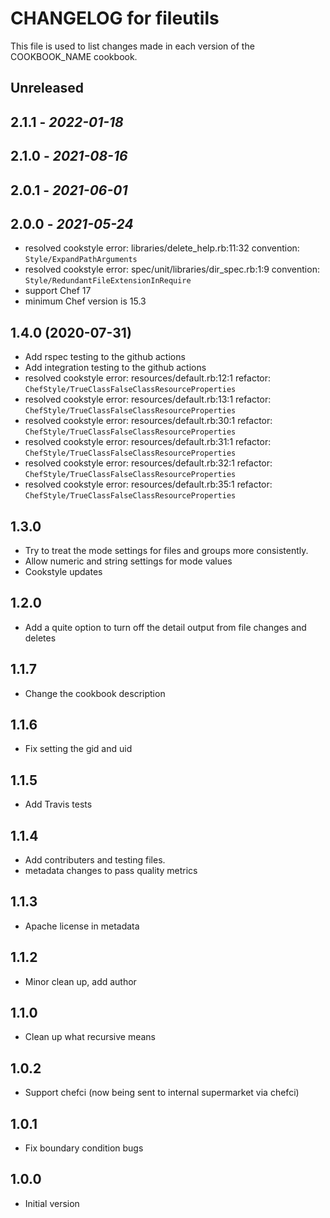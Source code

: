 
# CHANGELOG for fileutils

This file is used to list changes made in each version of the COOKBOOK_NAME
cookbook.

## Unreleased

## 2.1.1 - *2022-01-18*

## 2.1.0 - *2021-08-16*

## 2.0.1 - *2021-06-01*

## 2.0.0 - *2021-05-24*

- resolved cookstyle error: libraries/delete_help.rb:11:32 convention: `Style/ExpandPathArguments`
- resolved cookstyle error: spec/unit/libraries/dir_spec.rb:1:9 convention: `Style/RedundantFileExtensionInRequire`
- support Chef 17
- minimum Chef version is 15.3

## 1.4.0 (2020-07-31)

- Add rspec testing to the github actions
- Add integration testing to the github actions
- resolved cookstyle error: resources/default.rb:12:1 refactor: `ChefStyle/TrueClassFalseClassResourceProperties`
- resolved cookstyle error: resources/default.rb:13:1 refactor: `ChefStyle/TrueClassFalseClassResourceProperties`
- resolved cookstyle error: resources/default.rb:30:1 refactor: `ChefStyle/TrueClassFalseClassResourceProperties`
- resolved cookstyle error: resources/default.rb:31:1 refactor: `ChefStyle/TrueClassFalseClassResourceProperties`
- resolved cookstyle error: resources/default.rb:32:1 refactor: `ChefStyle/TrueClassFalseClassResourceProperties`
- resolved cookstyle error: resources/default.rb:35:1 refactor: `ChefStyle/TrueClassFalseClassResourceProperties`

## 1.3.0

- Try to treat the mode settings for files and groups more consistently.
- Allow numeric and string settings for mode values
- Cookstyle updates

## 1.2.0

- Add a quite option to turn off the detail output from file changes and deletes

## 1.1.7

- Change the cookbook description

## 1.1.6

- Fix setting the gid and uid

## 1.1.5

- Add Travis tests

## 1.1.4

- Add contributers and testing files.
- metadata changes to pass quality metrics

## 1.1.3

- Apache license in metadata

## 1.1.2

- Minor clean up, add author

## 1.1.0

- Clean up what recursive means

## 1.0.2

- Support chefci (now being sent to internal supermarket via chefci)

## 1.0.1

- Fix boundary condition bugs

## 1.0.0

- Initial version
